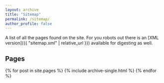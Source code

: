 ```yaml
---
layout: archive
title: "Sitemap"
permalink: /sitemap/
author_profile: false
---
```


A list of all the pages found on the site. For you robots out there is an [XML version]({{ "sitemap.xml" | relative_url }}) available for digesting as well.

<h2>Pages</h2>
{% for post in site.pages %}
  {% include archive-single.html %}
{% endfor %}

